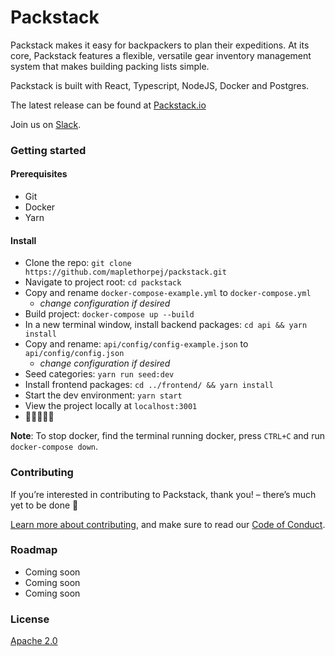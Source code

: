 # Packstack

Packstack makes it easy for backpackers to plan their expeditions. At its core, Packstack features a flexible, versatile gear inventory management system that makes building packing lists simple.

Packstack is built with React, Typescript, NodeJS, Docker and Postgres.

The latest release can be found at [Packstack.io](https://packstack.io)

Join us on [Slack](https://join.slack.com/t/packstackio/shared_invite/enQtODk3NTA2NDY0MzIyLWExMzk1YzMwYWFmMzIzY2Q3NDNkNTJjMjBkOGM4MGExYzE1ZTgxZDYwODJlN2ZjOWIyMzMzYmVjNjQ3MDQzYzU).

### Getting started

#### Prerequisites
* Git
* Docker
* Yarn

#### Install
* Clone the repo: `git clone https://github.com/maplethorpej/packstack.git`
* Navigate to project root: `cd packstack`
* Copy and rename `docker-compose-example.yml` to `docker-compose.yml`
    * _change configuration if desired_
* Build project: `docker-compose up --build`
* In a new terminal window, install backend packages: `cd api && yarn install`
* Copy and rename: `api/config/config-example.json` to `api/config/config.json`
    * _change configuration if desired_
* Seed categories: `yarn run seed:dev`
* Install frontend packages: `cd ../frontend/ && yarn install`
* Start the dev environment: `yarn start`
* View the project locally at `localhost:3001`
* 🎉🙌🤘🙌🎉

__Note__: To stop docker, find the terminal running docker, press `CTRL+C` and run `docker-compose down`.

### Contributing
If you’re interested in contributing to Packstack, thank you! – there’s much yet to be done 🙂

[Learn more about contributing](CONTRIBUTING.md), and make sure to read our [Code of Conduct](CODE_OF_CONDUCT.md).

### Roadmap
* Coming soon
* Coming soon
* Coming soon

### License
[Apache 2.0](LICENSE.txt)
